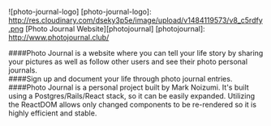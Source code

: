 ![photo-journal-logo]
[photo-journal-logo]: http://res.cloudinary.com/dseky3p5e/image/upload/v1484119573/v8_c5rdfy.png
[Photo Journal Website][photojournal]
[photojournal]: http://www.photojournal.club/

####Photo Journal is a website where you can tell your life story by sharing your pictures as well as follow other users and see their photo personal journals.  
####Sign up and document your life through photo journal entries.  
####Photo Journal is a personal project built by Mark Noizumi.  It's built using a Postgres/Rails/React stack, so it can be easily expanded.  Utilizing the ReactDOM allows only changed components to be re-rendered so it is highly efficient and stable.  
